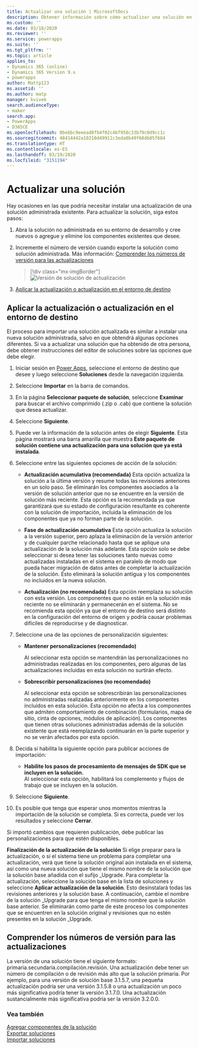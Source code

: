 ```yaml
---
title: Actualizar una solución | MicrosoftDocs
description: Obtener información sobre cómo actualizar una solución en Power Apps
ms.custom: ''
ms.date: 03/18/2020
ms.reviewer: ''
ms.service: powerapps
ms.suite: ''
ms.tgt_pltfrm: ''
ms.topic: article
applies_to:
- Dynamics 365 (online)
- Dynamics 365 Version 9.x
- powerapps
author: Mattp123
ms.assetid: ''
ms.author: matp
manager: kvivek
search.audienceType:
- maker
search.app:
- PowerApps
- D365CE
ms.openlocfilehash: 0bebbc9eeead8fb4f02c4bf958c33b79c0d9cc1c
ms.sourcegitcommit: 48414442a10210d49911c3eda8b49f68db85f684
ms.translationtype: HT
ms.contentlocale: es-ES
ms.lasthandoff: 03/19/2020
ms.locfileid: "3151194"
---
```

# <a name="upgrade-or-update-a-solution"></a>Actualizar una solución  
Hay ocasiones en las que podría necesitar instalar una actualización de una solución administrada existente. Para actualizar la solución, siga estos pasos: 

1.  Abra la solución no administrada en su entorno de desarrollo y cree nuevos o agregue y elimine los componentes existentes que desee. 
2.  Incremente el número de versión cuando exporte la solución como solución administrada. Más información: [Comprender los números de versión para las actualizaciones](#understanding-version-numbers-for-updates) 

    > [!div class="mx-imgBorder"] 
    > ![Versión de solución de actualización](media/update-solution-version.png)
3. [Aplicar la actualización o actualización en el entorno de destino](#apply-the-upgrade-or-update-in-the-target-environment)

## <a name="apply-the-upgrade-or-update-in-the-target-environment"></a>Aplicar la actualización o actualización en el entorno de destino
El proceso para importar una solución actualizada es similar a instalar una nueva solución administrada, salvo en que obtendrá algunas opciones diferentes. Si va a actualizar una solución que ha obtenido de otra persona, debe obtener instrucciones del editor de soluciones sobre las opciones que debe elegir.  

1. Iniciar sesión en [Power Apps](https://make.powerapps.com/?utm_source=padocs&utm_medium=linkinadoc&utm_campaign=referralsfromdoc), seleccione el entorno de destino que desee y luego seleccione **Soluciones** desde la navegación izquierda.  

2. Seleccione **Importar** en la barra de comandos.  

3. En la página **Seleccionar paquete de solución**, seleccione **Examinar** para buscar el archivo comprimido (.zip o .cab) que contiene la solución que desea actualizar.  

4. Seleccione **Siguiente**.  

5. Puede ver la información de la solución antes de elegir **Siguiente**. Esta página mostrará una barra amarilla que muestra **Este paquete de solución contiene una actualización para una solución que ya está instalada**.  

6. Seleccione entre las siguientes opciones de acción de la solución:  
   - **Actualización acumulativa (recomendada)** Esta opción actualiza la solución a la última versión y resume todas las revisiones anteriores en un solo paso.  Se eliminarán los componentes asociados a la versión de solución anterior que no se encuentre en la versión de solución más reciente. Esta opción es la recomendada ya que garantizará que su estado de configuración resultante es coherente con la solución de importación, incluida la eliminación de los componentes que ya no forman parte de la solución.
        
   - **Fase de actualización acumulativa** Esta opción actualiza la solución a la versión superior, pero aplaza la eliminación de la versión anterior y de cualquier parche relacionado hasta que se aplique una actualización de la solución más adelante.  Esta opción solo se debe seleccionar si desea tener las soluciones tanto nuevas como actualizadas instaladas en el sistema en paralelo de modo que pueda hacer migración de datos antes de completar la actualización de la solución. Esto eliminará la solución antigua y los componentes no incluidos en la nueva solución.
        
   - **Actualización (no recomendada)** Esta opción reemplaza su solución con esta versión.  Los componentes que no están en la solución más reciente no se eliminarán y permanecerán en el sistema.  No se recomienda esta opción ya que el entorno de destino será distinto en la configuración del entorno de origen y podría causar problemas difíciles de reproducirse y de diagnosticar.
        
7. Seleccione una de las opciones de personalización siguientes:

   - **Mantener personalizaciones (recomendado)**  

        Al seleccionar esta opción se mantendrán las personalizaciones no administradas realizadas en los componentes, pero algunas de las actualizaciones incluidas en esta solución no surtirán efecto.  

   - **Sobrescribir personalizaciones (no recomendado)**  

        Al seleccionar esta opción se sobrescribirán las personalizaciones no administradas realizadas anteriormente en los componentes incluidos en esta solución. Esta opción no afecta a los componentes que admiten comportamiento de combinación (formularios, mapa de sitio, cinta de opciones, módulos de aplicación).  Los componentes que tienen otras soluciones administradas además de la solución existente que está reemplazando continuarán en la parte superior y no se verán afectados por esta opción.  

8. Decida si habilita la siguiente opción para publicar acciones de importación:
   - **Habilite los pasos de procesamiento de mensajes de SDK que se incluyen en la solución.**  
        Al seleccionar esta opción, habilitará los complemento y flujos de trabajo que se incluyen en la solución.
        
9. Seleccione **Siguiente**.  

10. Es posible que tenga que esperar unos momentos mientras la importación de la solución se completa. Si es correcta, puede ver los resultados y seleccione **Cerrar**.  

   Si importó cambios que requieren publicación, debe publicar las personalizaciones para que estén disponibles. 

**Finalización de la actualización de la solución** Si elige preparar para la actualización, o si el sistema tiene un problema para completar una actualización, verá que tiene la solución original aún instalada en el sistema, así como una nueva solución que tiene el mismo nombre de la solución que la solución base añadida con el sufijo \_Upgrade.  Para completar la actualización, seleccione la solución base en la lista de soluciones y seleccione **Aplicar actualización de la solución**.  Esto desinstalará todas las revisiones anteriores y la solución base. A continuación, cambie el nombre de la solución \_Upgrade para que tenga el mismo nombre que la solución base anterior.  Se eliminarán como parte de este proceso los componentes que se encuentren en la solución original y revisiones que no estén presentes en la solución \_Upgrade.

## <a name="understanding-version-numbers-for-updates"></a>Comprender los números de versión para las actualizaciones
La versión de una solución tiene el siguiente formato: primaria.secundaria.compilación.revisión. Una actualización debe tener un número de compilación o de revisión más alto que la solución primaria. Por ejemplo, para una versión de solución base 3.1.5.7, una pequeña actualización podría ser una versión 3.1.5.8 o una actualización un poco más significativa podría tener la versión 3.1.7.0. Una actualización sustancialmente más significativa podría ser la versión 3.2.0.0.


### <a name="see-also"></a>Vea también
[Agregar componentes de la solución](create-solution.md#add-solution-components) <br />
[Exportar soluciones](export-solutions.md) <br />
[Importar soluciones](import-update-export-solutions.md)